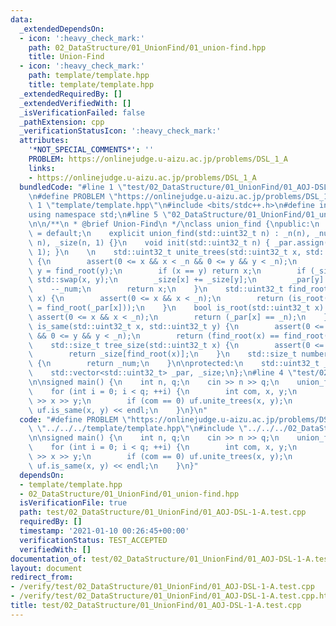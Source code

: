 ```yaml
---
data:
  _extendedDependsOn:
  - icon: ':heavy_check_mark:'
    path: 02_DataStructure/01_UnionFind/01_union-find.hpp
    title: Union-Find
  - icon: ':heavy_check_mark:'
    path: template/template.hpp
    title: template/template.hpp
  _extendedRequiredBy: []
  _extendedVerifiedWith: []
  _isVerificationFailed: false
  _pathExtension: cpp
  _verificationStatusIcon: ':heavy_check_mark:'
  attributes:
    '*NOT_SPECIAL_COMMENTS*': ''
    PROBLEM: https://onlinejudge.u-aizu.ac.jp/problems/DSL_1_A
    links:
    - https://onlinejudge.u-aizu.ac.jp/problems/DSL_1_A
  bundledCode: "#line 1 \"test/02_DataStructure/01_UnionFind/01_AOJ-DSL-1-A.test.cpp\"\
    \n#define PROBLEM \"https://onlinejudge.u-aizu.ac.jp/problems/DSL_1_A\"\n#line\
    \ 1 \"template/template.hpp\"\n#include <bits/stdc++.h>\n#define int int64_t\n\
    using namespace std;\n#line 5 \"02_DataStructure/01_UnionFind/01_union-find.hpp\"\
    \n\n/**\n * @brief Union-Find\n */\nclass union_find {\npublic:\n    union_find()\
    \ = default;\n    explicit union_find(std::uint32_t n) : _n(n), _num(n), _par(n,\
    \ n), _size(n, 1) {}\n    void init(std::uint32_t n) { _par.assign(n, n); _size.assign(n,\
    \ 1); }\n    \n    std::uint32_t unite_trees(std::uint32_t x, std::uint32_t y)\
    \ {\n        assert(0 <= x && x < _n && 0 <= y && y < _n);\n        x = find_root(x);\
    \ y = find_root(y);\n        if (x == y) return x;\n        if (_size[x] < _size[y])\
    \ std::swap(x, y);\n        _size[x] += _size[y];\n        _par[y] = x;\n    \
    \    --_num;\n        return x;\n    }\n    std::uint32_t find_root(std::uint32_t\
    \ x) {\n        assert(0 <= x && x < _n);\n        return (is_root(x) ? x : _par[x]\
    \ = find_root(_par[x]));\n    }\n    bool is_root(std::uint32_t x) {\n       \
    \ assert(0 <= x && x < _n);\n        return (_par[x] == _n);\n    }\n    bool\
    \ is_same(std::uint32_t x, std::uint32_t y) {\n        assert(0 <= x && x < _n\
    \ && 0 <= y && y < _n);\n        return (find_root(x) == find_root(y));\n    }\n\
    \    std::size_t tree_size(std::uint32_t x) {\n        assert(0 <= x && x < _n);\n\
    \        return _size[find_root(x)];\n    }\n    std::size_t number_of_trees()\
    \ {\n        return _num;\n    }\n\nprotected:\n    std::uint32_t _n, _num;\n\
    \    std::vector<std::uint32_t> _par, _size;\n};\n#line 4 \"test/02_DataStructure/01_UnionFind/01_AOJ-DSL-1-A.test.cpp\"\
    \n\nsigned main() {\n    int n, q;\n    cin >> n >> q;\n    union_find uf(n);\n\
    \    for (int i = 0; i < q; ++i) {\n        int com, x, y;\n        cin >> com\
    \ >> x >> y;\n        if (com == 0) uf.unite_trees(x, y);\n        else cout <<\
    \ uf.is_same(x, y) << endl;\n    }\n}\n"
  code: "#define PROBLEM \"https://onlinejudge.u-aizu.ac.jp/problems/DSL_1_A\"\n#include\
    \ \"../../../template/template.hpp\"\n#include \"../../../02_DataStructure/01_UnionFind/01_union-find.hpp\"\
    \n\nsigned main() {\n    int n, q;\n    cin >> n >> q;\n    union_find uf(n);\n\
    \    for (int i = 0; i < q; ++i) {\n        int com, x, y;\n        cin >> com\
    \ >> x >> y;\n        if (com == 0) uf.unite_trees(x, y);\n        else cout <<\
    \ uf.is_same(x, y) << endl;\n    }\n}"
  dependsOn:
  - template/template.hpp
  - 02_DataStructure/01_UnionFind/01_union-find.hpp
  isVerificationFile: true
  path: test/02_DataStructure/01_UnionFind/01_AOJ-DSL-1-A.test.cpp
  requiredBy: []
  timestamp: '2021-01-10 00:26:45+00:00'
  verificationStatus: TEST_ACCEPTED
  verifiedWith: []
documentation_of: test/02_DataStructure/01_UnionFind/01_AOJ-DSL-1-A.test.cpp
layout: document
redirect_from:
- /verify/test/02_DataStructure/01_UnionFind/01_AOJ-DSL-1-A.test.cpp
- /verify/test/02_DataStructure/01_UnionFind/01_AOJ-DSL-1-A.test.cpp.html
title: test/02_DataStructure/01_UnionFind/01_AOJ-DSL-1-A.test.cpp
---
```

